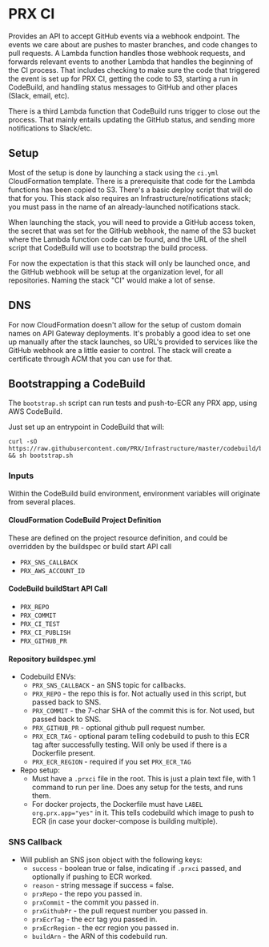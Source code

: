 # PRX CI

Provides an API to accept GitHub events via a webhook endpoint. The events we
care about are pushes to master branches, and code changes to pull requests. A
Lambda function handles those webhook requests, and forwards relevant events to
another Lambda that handles the beginning of the CI process. That includes
checking to make sure the code that triggered the event is set up for PRX CI,
getting the code to S3, starting a run in CodeBuild, and handling status
messages to GitHub and other places (Slack, email, etc).

There is a third Lambda function that CodeBuild runs trigger to close out the
process. That mainly entails updating the GitHub status, and sending more
notifications to Slack/etc.

## Setup

Most of the setup is done by launching a stack using the `ci.yml` CloudFormation
template. There is a prerequisite that code for the Lambda functions has been
copied to S3. There's a basic deploy script that will do that for you. This
stack also requires an Infrastructure/notifications stack; you must pass in the
name of an already-launched notifications stack.

When launching the stack, you will need to provide a GitHub access token, the
secret that was set for the GitHub webhook, the name of the S3 bucket where
the Lambda function code can be found, and the URL of the shell script that
CodeBuild will use to bootstrap the build process.

For now the expectation is that this stack will only be launched once, and the
GitHub webhook will be setup at the organization level, for all repositories.
Naming the stack "CI" would make a lot of sense.

## DNS

For now CloudFormation doesn't allow for the setup of custom domain names on
API Gateway deployments. It's probably a good idea to set one up manually after
the stack launches, so URL's provided to services like the GitHub webhook are a
little easier to control. The stack will create a certificate through ACM that
you can use for that.

## Bootstrapping a CodeBuild

The `bootstrap.sh` script can run tests and push-to-ECR any PRX app, using AWS
CodeBuild.

Just set up an entrypoint in CodeBuild that will:

```
curl -sO https://raw.githubusercontent.com/PRX/Infrastructure/master/codebuild/bootstrap.sh && sh bootstrap.sh
```

### Inputs

Within the CodeBuild build environment, environment variables will originate from several places.

#### CloudFormation CodeBuild Project Definition

These are defined on the project resource definition, and could be overridden by the buildspec or build start API call

- `PRX_SNS_CALLBACK`
- `PRX_AWS_ACCOUNT_ID`

#### CodeBuild buildStart API Call

- `PRX_REPO`
- `PRX_COMMIT`
- `PRX_CI_TEST`
- `PRX_CI_PUBLISH`
- `PRX_GITHUB_PR`

#### Repository buildspec.yml

- Codebuild ENVs:
  - `PRX_SNS_CALLBACK` - an SNS topic for callbacks.
  - `PRX_REPO` - the repo this is for.  Not actually used in this script, but passed back to SNS.
  - `PRX_COMMIT` - the 7-char SHA of the commit this is for. Not used, but passed back to SNS.
  - `PRX_GITHUB_PR` - optional github pull request number.
  - `PRX_ECR_TAG` - optional param telling codebuild to push to this ECR tag after successfully testing. Will only be used if there is a Dockerfile present.
  - `PRX_ECR_REGION` - required if you set `PRX_ECR_TAG`
- Repo setup:
  - Must have a `.prxci` file in the root.  This is just a plain text file, with 1 command to run per line.  Does any setup for the tests, and runs them.
  - For docker projects, the Dockerfile must have `LABEL org.prx.app="yes"` in it.  This tells codebuild which image to push to ECR (in case your docker-compose is building multiple).

### SNS Callback

- Will publish an SNS json object with the following keys:
  - `success` - boolean true or false, indicating if `.prxci` passed, and optionally if pushing to ECR worked.
  - `reason` - string message if success = false.
  - `prxRepo` - the repo you passed in.
  - `prxCommit` - the commit you passed in.
  - `prxGithubPr` - the pull request number you passed in.
  - `prxEcrTag` - the ecr tag you passed in.
  - `prxEcrRegion` - the ecr region you passed in.
  - `buildArn` - the ARN of this codebuild run.
